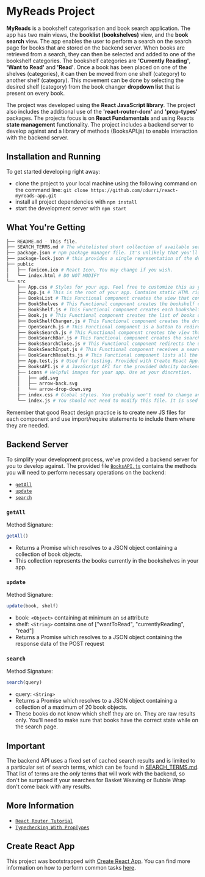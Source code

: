 # MyReads Project

**MyReads** is a bookshelf categorisation and book search application. The app has two main views, the **booklist (bookshelves)** view, and the **book search** view. The app enables the user to perform a search
on the search page for books that are stored on the backend server. When books are retrieved from a search, they can then be selected and added to one of the bookshelf categories. The bookshelf
categories are **'Currently Reading'**, **'Want to Read'** and **'Read'**. Once a book has been placed on one of the shelves (categories), it can then be moved from one shelf (category) to another shelf (category).
This movement can be done by selecting the desired shelf (category) from the book changer **dropdown list** that is present on every book.

The project was developed using the **React JavaScript library**. The project also includes the additional use of the **'react-router-dom'** and **'prop-types'** packages. The projects focus is on **React Fundamentals**
and using Reacts **state management** functionality. The project includes a backend server to develop against and a library of methods (BooksAPI.js) to enable interaction with the backend server.

## Installation and Running

To get started developing right away:

* clone the project to your local machine using the following command on the command line: `git clone https://github.com/cdurri/react-myreads-app.git`
* install all project dependencies with `npm install`
* start the development server with `npm start`

## What You're Getting
```bash
├── README.md - This file.
├── SEARCH_TERMS.md # The whitelisted short collection of available search terms for you to use with your app.
├── package.json # npm package manager file. It's unlikely that you'll need to modify this.
├── package-lock.json # this provides a single representation of the dependency tree such that teammates, deployments, and continuous integration are guaranteed to install exactly the same dependencies.
├── public
│   ├── favicon.ico # React Icon, You may change if you wish.
│   └── index.html # DO NOT MODIFY
└── src
    ├── App.css # Styles for your app. Feel free to customize this as you desire.
    ├── App.js # This is the root of your app. Contains static HTML right now.
    ├── BooksList # This Functional component creates the view that contains the bookshelves and open search button
    ├── BookShelves # This Functional component creates the bookshelf container
    ├── BookShelf.js # This Functional component creates each bookshelf
    ├── Book.js # This Functional component creates the list of books on each shelf
    ├── BookShelfChanger.js # This Functional component creates the dropdown to change allow the user to move the book to another shelf
    ├── OpenSearch.js # This Functional component is a button to redirect the user to the books search page
    ├── BooksSearch.js # This Functional component creates the view that contains the book search bar, books search close button and book search results
    ├── BookSearchBar.js # This Functional component creates the search bar, which contains the close button and input search field
    ├── BooksSearchClose.js # This Functional component redirects the user back to the books list view
    ├── BooksSeachInput.js # This Functional component receives a search term, which is use to try and retrieve search results
    ├── BookSearchResults.js # This Functional component lists all the results that are retrieved from the user search input  
    ├── App.test.js # Used for testing. Provided with Create React App. Testing is encouraged, but not required.
    ├── BooksAPI.js # A JavaScript API for the provided Udacity backend. Instructions for the methods are below.
    ├── icons # Helpful images for your app. Use at your discretion.
    │   ├── add.svg
    │   ├── arrow-back.svg
    │   └── arrow-drop-down.svg
    ├── index.css # Global styles. You probably won't need to change anything here.
    └── index.js # You should not need to modify this file. It is used for DOM rendering only.
```

Remember that good React design practice is to create new JS files for each component and use import/require statements to include them where they are needed.

## Backend Server

To simplify your development process, we've provided a backend server for you to develop against. The provided file [`BooksAPI.js`](src/BooksAPI.js) contains the methods you will need to perform necessary operations on the backend:

* [`getAll`](#getall)
* [`update`](#update)
* [`search`](#search)

### `getAll`

Method Signature:

```js
getAll()
```

* Returns a Promise which resolves to a JSON object containing a collection of book objects.
* This collection represents the books currently in the bookshelves in your app.

### `update`

Method Signature:

```js
update(book, shelf)
```

* book: `<Object>` containing at minimum an `id` attribute
* shelf: `<String>` contains one of ["wantToRead", "currentlyReading", "read"]  
* Returns a Promise which resolves to a JSON object containing the response data of the POST request

### `search`

Method Signature:

```js
search(query)
```

* query: `<String>`
* Returns a Promise which resolves to a JSON object containing a collection of a maximum of 20 book objects.
* These books do not know which shelf they are on. They are raw results only. You'll need to make sure that books have the correct state while on the search page.

## Important
The backend API uses a fixed set of cached search results and is limited to a particular set of search terms, which can be found in [SEARCH_TERMS.md](SEARCH_TERMS.md). That list of terms are the _only_ terms that will work with the backend, so don't be surprised if your searches for Basket Weaving or Bubble Wrap don't come back with any results.

## More Information

* [`React Router Tutorial`](https://blog.pshrmn.com/simple-react-router-v4-tutorial/)
* [`Typechecking With PropTypes`](https://reactjs.org/docs/typechecking-with-proptypes.html)


## Create React App

This project was bootstrapped with [Create React App](https://github.com/facebookincubator/create-react-app). You can find more information on how to perform common tasks [here](https://github.com/facebookincubator/create-react-app/blob/master/packages/react-scripts/template/README.md).
